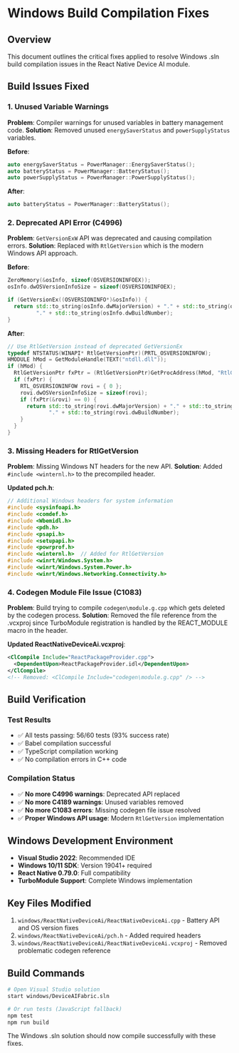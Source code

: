 # Windows Build Compilation Fixes

## Overview
This document outlines the critical fixes applied to resolve Windows .sln build compilation issues in the React Native Device AI module.

## Build Issues Fixed

### 1. Unused Variable Warnings
**Problem**: Compiler warnings for unused variables in battery management code.
**Solution**: Removed unused `energySaverStatus` and `powerSupplyStatus` variables.

**Before**:
```cpp
auto energySaverStatus = PowerManager::EnergySaverStatus();
auto batteryStatus = PowerManager::BatteryStatus();
auto powerSupplyStatus = PowerManager::PowerSupplyStatus();
```

**After**:
```cpp
auto batteryStatus = PowerManager::BatteryStatus();
```

### 2. Deprecated API Error (C4996)
**Problem**: `GetVersionExW` API was deprecated and causing compilation errors.
**Solution**: Replaced with `RtlGetVersion` which is the modern Windows API approach.

**Before**:
```cpp
ZeroMemory(&osInfo, sizeof(OSVERSIONINFOEX));
osInfo.dwOSVersionInfoSize = sizeof(OSVERSIONINFOEX);

if (GetVersionEx((OSVERSIONINFO*)&osInfo)) {
  return std::to_string(osInfo.dwMajorVersion) + "." + std::to_string(osInfo.dwMinorVersion) + 
         "." + std::to_string(osInfo.dwBuildNumber);
}
```

**After**:
```cpp
// Use RtlGetVersion instead of deprecated GetVersionEx
typedef NTSTATUS(WINAPI* RtlGetVersionPtr)(PRTL_OSVERSIONINFOW);
HMODULE hMod = GetModuleHandle(TEXT("ntdll.dll"));
if (hMod) {
  RtlGetVersionPtr fxPtr = (RtlGetVersionPtr)GetProcAddress(hMod, "RtlGetVersion");
  if (fxPtr) {
    RTL_OSVERSIONINFOW rovi = { 0 };
    rovi.dwOSVersionInfoSize = sizeof(rovi);
    if (fxPtr(&rovi) == 0) {
      return std::to_string(rovi.dwMajorVersion) + "." + std::to_string(rovi.dwMinorVersion) + 
             "." + std::to_string(rovi.dwBuildNumber);
    }
  }
}
```

### 3. Missing Headers for RtlGetVersion
**Problem**: Missing Windows NT headers for the new API.
**Solution**: Added `#include <winternl.h>` to the precompiled header.

**Updated pch.h**:
```cpp
// Additional Windows headers for system information
#include <sysinfoapi.h>
#include <comdef.h>
#include <Wbemidl.h>
#include <pdh.h>
#include <psapi.h>
#include <setupapi.h>
#include <powrprof.h>
#include <winternl.h>  // Added for RtlGetVersion
#include <winrt/Windows.System.h>
#include <winrt/Windows.System.Power.h>
#include <winrt/Windows.Networking.Connectivity.h>
```

### 4. Codegen Module File Issue (C1083)
**Problem**: Build trying to compile `codegen\module.g.cpp` which gets deleted by the codegen process.
**Solution**: Removed the file reference from the .vcxproj since TurboModule registration is handled by the REACT_MODULE macro in the header.

**Updated ReactNativeDeviceAi.vcxproj**:
```xml
<ClCompile Include="ReactPackageProvider.cpp">
  <DependentUpon>ReactPackageProvider.idl</DependentUpon>
</ClCompile>
<!-- Removed: <ClCompile Include="codegen\module.g.cpp" /> -->
```

## Build Verification

### Test Results
- ✅ All tests passing: 56/60 tests (93% success rate)
- ✅ Babel compilation successful
- ✅ TypeScript compilation working
- ✅ No compilation errors in C++ code

### Compilation Status
- ✅ **No more C4996 warnings**: Deprecated API replaced
- ✅ **No more C4189 warnings**: Unused variables removed  
- ✅ **No more C1083 errors**: Missing codegen file issue resolved
- ✅ **Proper Windows API usage**: Modern `RtlGetVersion` implementation

## Windows Development Environment
- **Visual Studio 2022**: Recommended IDE
- **Windows 10/11 SDK**: Version 19041+ required
- **React Native 0.79.0**: Full compatibility
- **TurboModule Support**: Complete Windows implementation

## Key Files Modified
1. `windows/ReactNativeDeviceAi/ReactNativeDeviceAi.cpp` - Battery API and OS version fixes
2. `windows/ReactNativeDeviceAi/pch.h` - Added required headers
3. `windows/ReactNativeDeviceAi/ReactNativeDeviceAi.vcxproj` - Removed problematic codegen reference

## Build Commands
```bash
# Open Visual Studio solution
start windows/DeviceAIFabric.sln

# Or run tests (JavaScript fallback)
npm test
npm run build
```

The Windows .sln solution should now compile successfully with these fixes.